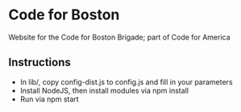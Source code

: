 # Code for Boston

Website for the Code for Boston Brigade; part of Code for America

## Instructions

* In lib/, copy config-dist.js to config.js and fill in your parameters
* Install NodeJS, then install modules via npm install
* Run via npm start
